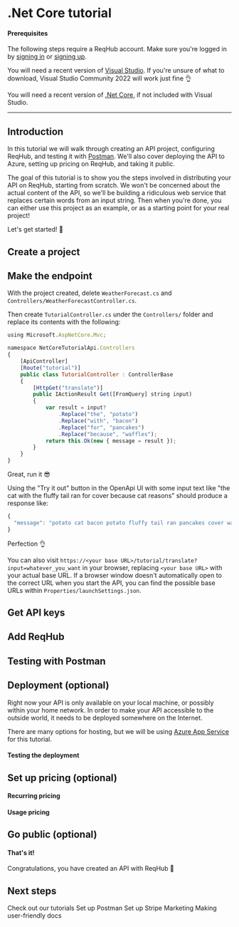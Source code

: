 
# .Net Core tutorial

#### Prerequisites

The following steps require a ReqHub account. Make sure you're logged in by [signing in](https://reqhub.io/login) or [signing up](https://reqhub.io/create-account).

You will need a recent version of [Visual Studio](https://visualstudio.microsoft.com/downloads/). If you're unsure of what to download, Visual Studio Community 2022 will work just fine &#x1f44c;

You will need a recent version of [.Net Core](https://dotnet.microsoft.com/en-us/download), if not included with Visual Studio.

----

## Introduction

In this tutorial we will walk through creating an API project, configuring ReqHub, and testing it with [Postman](https://www.postman.com/downloads/).
We'll also cover deploying the API to Azure, setting up pricing on ReqHub, and taking it public.

The goal of this tutorial is to show you the steps involved in distributing your API on ReqHub, starting from scratch.
We won't be concerned about the actual content of the API, so we'll be building a ridiculous web service that replaces certain words from an input string.
Then when you're done, you can either use this project as an example, or as a starting point for your real project!

Let's get started! &#x1f680;

## Create a project

## Make the endpoint

With the project created, delete `WeatherForecast.cs` and `Controllers/WeatherForecastController.cs`.

Then create `TutorialController.cs` under the `Controllers/` folder and replace its contents with the following:

```js
using Microsoft.AspNetCore.Mvc;

namespace NetCoreTutorialApi.Controllers
{
    [ApiController]
    [Route("tutorial")]
    public class TutorialController : ControllerBase
    {
        [HttpGet("translate")]
        public IActionResult Get([FromQuery] string input)
        {
            var result = input?
                .Replace("the", "potato")
                .Replace("with", "bacon")
                .Replace("for", "pancakes")
                .Replace("because", "waffles");
            return this.Ok(new { message = result });
        }
    }
}
```

Great, run it &#x1f60e;

Using the "Try it out" button in the OpenApi UI with some input text like "the cat with the fluffy tail ran for cover because cat reasons" should produce a response like:
```js
{
  "message": "potato cat bacon potato fluffy tail ran pancakes cover waffles cat reasons"
}
```
Perfection &#x1f44c;

You can also visit `https://<your base URL>/tutorial/translate?input=whatever_you_want` in your browser, replacing `<your base URL>` with your actual base URL.
If a browser window doesn't automatically open to the correct URL when you start the API, you can find the possible base URLs within `Properties/launchSettings.json`.

## Get API keys

## Add ReqHub

## Testing with Postman

## Deployment (optional)

Right now your API is only available on your local machine, or possibly within your home network.
In order to make your API accessible to the outside world, it needs to be deployed somewhere on the Internet.

There are many options for hosting, but we will be using [Azure App Service](https://docs.microsoft.com/en-us/azure/app-service/overview) for this tutorial.

#### Testing the deployment

## Set up pricing (optional)

#### Recurring pricing

#### Usage pricing

## Go public (optional)

#### That's it!

Congratulations, you have created an API with ReqHub &#x1f389;


## Next steps
Check out our tutorials
Set up Postman
Set up Stripe
Marketing
Making user-friendly docs

